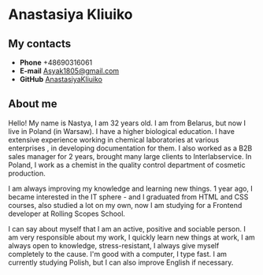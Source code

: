 # Anastasiya Kliuiko

##  My contacts

+ **Phone** +48690316061
+ **E-mail** Asyak1805@gmail.com
+ **GitHub** [AnastasiyaKliuiko](https://github.com/AnastasiyaKliuiko)

## About me

Hello! My name is Nastya, I am 32 years old. I am from Belarus, but now I live in Poland (in Warsaw). I have a higher biological education. I have extensive experience working in chemical laboratories at various enterprises , in developing documentation for them. I also worked as a B2B sales manager for 2 years, brought many large clients to Interlabservice. In Poland, I work as a chemist in the quality control department of cosmetic production.

I am always improving my knowledge and learning new things. 1 year ago, I became interested in the IT sphere - and I graduated from HTML and CSS courses, also studied a lot on my own, now I am studying for a Frontend developer at Rolling Scopes School.

I can say about myself that I am an active, positive and sociable person. I am very responsible about my work, I quickly learn new things at work, I am always open to knowledge, stress-resistant, I always give myself completely to the cause. I'm good with a computer, I type fast. I am currently studying Polish, but I can also improve English if necessary.
